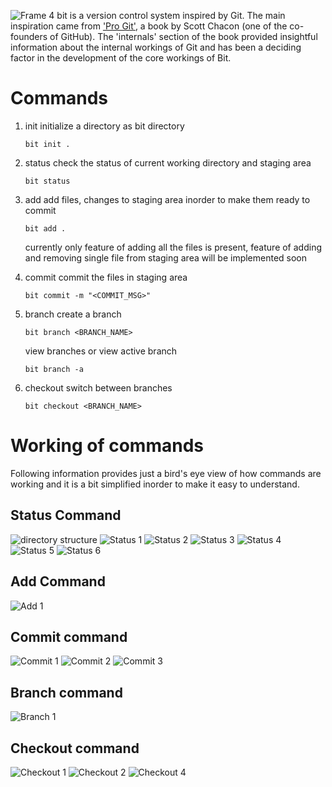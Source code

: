 ![Frame 4](https://github.com/UtkarshM-hub/Bit/assets/70505181/cca9fc7f-c9dd-42c0-83e7-0b4a6a4fe9f9)
bit is a version control system inspired by Git. The main inspiration came from ['Pro Git'](https://git-scm.com/book/en/v2), a book by Scott Chacon (one of the co-founders of GitHub). The 'internals' section of the book provided insightful information about the internal workings of Git and has been a deciding factor in the development of the core workings of Bit.

# Commands
  1. init
     initialize a directory as bit directory
     
         bit init .
  2. status
     check the status of current working directory and staging area

         bit status
  3. add
     add files, changes to staging area inorder to make them ready to commit

         bit add .

      currently only feature of adding all the files is present, feature of adding and removing single file from staging area will be implemented soon
  6. commit
     commit the files in staging area

         bit commit -m "<COMMIT_MSG>"
  8. branch
     create a branch

         bit branch <BRANCH_NAME>

     view branches or view active branch

         bit branch -a
  10. checkout
      switch between branches

          bit checkout <BRANCH_NAME>

# Working of commands
Following information provides just a bird's eye view of how commands are working and it is a bit simplified inorder to make it easy to understand.

## Status Command
![directory structure](https://github.com/UtkarshM-hub/Bit/assets/70505181/64a5f727-e2d0-4122-903e-e30e6177974b)
![Status 1](https://github.com/UtkarshM-hub/Bit/assets/70505181/d4d50dbd-e2ec-4753-ab18-6939c525f61d)
![Status 2](https://github.com/UtkarshM-hub/Bit/assets/70505181/f78f1675-8d52-41e2-8e43-ffe7d343bb95)
![Status 3](https://github.com/UtkarshM-hub/Bit/assets/70505181/6e42eb29-5dee-4df2-aec0-f427412c3972)
![Status 4](https://github.com/UtkarshM-hub/Bit/assets/70505181/b9bd2c1c-c7ae-4d0f-93db-4523a9ab2acc)
![Status 5](https://github.com/UtkarshM-hub/Bit/assets/70505181/31f895e4-3162-4743-bad0-aae7d18da814)
![Status 6](https://github.com/UtkarshM-hub/Bit/assets/70505181/f770c57e-be97-40b5-9f7a-62e81717b31c)

## Add Command
![Add 1](https://github.com/UtkarshM-hub/Bit/assets/70505181/000c6a9c-1b7d-494d-b2a5-6bd20038140b)

## Commit command
![Commit 1](https://github.com/UtkarshM-hub/Bit/assets/70505181/6db089de-cb70-4e06-b1d9-5ae4e27a0c90)
![Commit 2](https://github.com/UtkarshM-hub/Bit/assets/70505181/a06ad118-63c0-416b-a07d-f58c95464b14)
![Commit 3](https://github.com/UtkarshM-hub/Bit/assets/70505181/fa1c6dbd-48e5-4df9-bf38-4463d22d61fa)

## Branch command
![Branch 1](https://github.com/UtkarshM-hub/Bit/assets/70505181/798a256c-6b31-46ec-87b7-11342f05dba5)

## Checkout command
![Checkout 1](https://github.com/UtkarshM-hub/Bit/assets/70505181/01d4aafe-73b0-4e9e-bc82-a10ca1645ea4)
![Checkout 2](https://github.com/UtkarshM-hub/Bit/assets/70505181/9aad07a1-c452-42a9-bfad-9ad35b971915)
![Checkout 4](https://github.com/UtkarshM-hub/Bit/assets/70505181/4aca12c4-f9f2-4a6f-9cbe-b909c7fdf24e)
